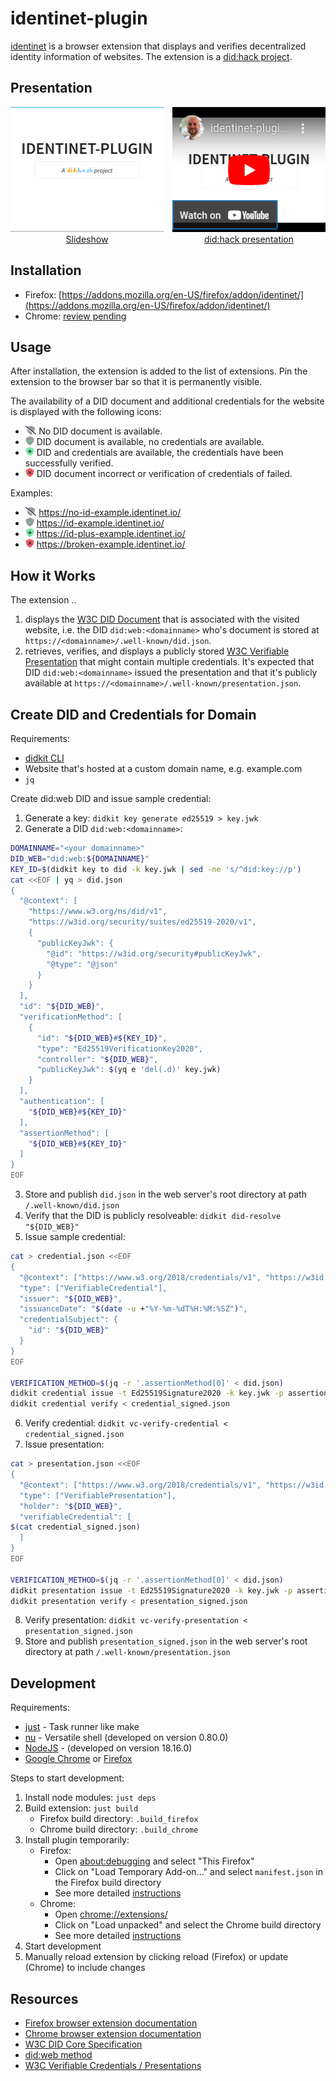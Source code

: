 # identinet-plugin

[identinet](https://github.com/identinet/identinet-plugin) is a browser
extension that displays and verifies decentralized identity information of
websites. The extension is a [did:hack project](https://didhack.xyz/).

## Presentation

<div style="display: flex; gap: 1em;">
  <div style="display: flex; flex-direction: column; align-items: center;">
    <a href="https://slidesdown.github.io/?slides=github.com/identinet/identinet-plugin"><img src="images/presentation.png" alt="Slideshow" width="250" height="200" /></a>
    <a href="https://slidesdown.github.io/?slides=github.com/identinet/identinet-plugin">Slideshow</a>
  </div>
  <div style="display: flex; flex-direction: column; align-items: center;">
    <a href="https://youtu.be/pXtc385wGfA"><img src="images/video.png" alt="did:hack presentation" width="250" height="200" /></a>
    <a href="https://youtu.be/pXtc385wGfA">did:hack presentation</a>
  </div>
</div>

## Installation

- Firefox:
  [https://addons.mozilla.org/en-US/firefox/addon/identinet/](https://addons.mozilla.org/en-US/firefox/addon/identinet/)
- Chrome: [review pending]()

## Usage

After installation, the extension is added to the list of extensions. Pin the
extension to the browser bar so that it is permanently visible.

The availability of a DID document and additional credentials for the website is
displayed with the following icons:

- <img style="height: 1em" alt="No DID document available" src="./src/icons/shield-slash.svg" />
  No DID document is available.
- <img style="height: 1em" alt="DID document available" src="./src/icons/shield-check.svg" />
  DID document is available, no credentials are available.
- <img style="height: 1em" alt="DID document and credentials available" src="./src/icons/shield-plus.svg" />
  DID and credentials are available, the credentials have been successfully
  verified.
- <img style="height: 1em" alt="DID document and credentials available but broken" src="./src/icons/shield-xmark.svg" />
  DID document incorrect or verification of credentials of failed.

Examples:

- <img style="height: 1em" alt="No DID document available" src="./src/icons/shield-slash.svg" />
  <a href="https://no-id-example.identinet.io/">https://no-id-example.identinet.io/</a>
- <img style="height: 1em" alt="DID document available" src="./src/icons/shield-check.svg" />
  <a href="https://id-example.identinet.io/">https://id-example.identinet.io/</a>
- <img style="height: 1em" alt="DID document and credentials available" src="./src/icons/shield-plus.svg" />
  <a href="https://id-plus-example.identinet.io/">https://id-plus-example.identinet.io/</a>
- <img style="height: 1em" alt="DID document and credentials available but broken" src="./src/icons/shield-xmark.svg" />
  <a href="https://broken-example.identinet.io/">https://broken-example.identinet.io/</a>

## How it Works

The extension ..

1. displays the [W3C DID Document](https://w3c.github.io/did-core/) that is
   associated with the visited website, i.e. the DID `did:web:<domainname>`
   who's document is stored at `https://<domainname>/.well-known/did.json`.
2. retrieves, verifies, and displays a publicly stored
   [W3C Verifiable Presentation](https://www.w3.org/TR/vc-data-model-1.1/#presentations-0)
   that might contain multiple credentials. It's expected that DID
   `did:web:<domainname>` issued the presentation and that it's publicly
   available at `https://<domainname>/.well-known/presentation.json`.

## Create DID and Credentials for Domain

Requirements:

- [didkit CLI](https://www.spruceid.dev/didkit/didkit)
- Website that's hosted at a custom domain name, e.g. example.com
- `jq`

Create did:web DID and issue sample credential:

1. Generate a key: `didkit key generate ed25519 > key.jwk`
2. Generate a DID `did:web:<domainname>`:

```bash
DOMAINNAME="<your domainname>"
DID_WEB="did:web:${DOMAINNAME}"
KEY_ID=$(didkit key to did -k key.jwk | sed -ne 's/^did:key://p')
cat <<EOF | yq > did.json
{
  "@context": [
    "https://www.w3.org/ns/did/v1",
    "https://w3id.org/security/suites/ed25519-2020/v1",
    {
      "publicKeyJwk": {
        "@id": "https://w3id.org/security#publicKeyJwk",
        "@type": "@json"
      }
    }
  ],
  "id": "${DID_WEB}",
  "verificationMethod": [
    {
      "id": "${DID_WEB}#${KEY_ID}",
      "type": "Ed25519VerificationKey2020",
      "controller": "${DID_WEB}",
      "publicKeyJwk": $(yq e 'del(.d)' key.jwk)
    }
  ],
  "authentication": [
    "${DID_WEB}#${KEY_ID}"
  ],
  "assertionMethod": [
    "${DID_WEB}#${KEY_ID}"
  ]
}
EOF
```

3. Store and publish `did.json` in the web server's root directory at path
   `/.well-known/did.json`
4. Verify that the DID is publicly resolveable:
   `didkit did-resolve "${DID_WEB}"`
5. Issue sample credential:

```bash
cat > credential.json <<EOF
{
  "@context": ["https://www.w3.org/2018/credentials/v1", "https://w3id.org/security/suites/ed25519-2020/v1"],
  "type": ["VerifiableCredential"],
  "issuer": "${DID_WEB}",
  "issuanceDate": "$(date -u +"%Y-%m-%dT%H:%M:%SZ")",
  "credentialSubject": {
    "id": "${DID_WEB}"
  }
}
EOF

VERIFICATION_METHOD=$(jq -r '.assertionMethod[0]' < did.json)
didkit credential issue -t Ed25519Signature2020 -k key.jwk -p assertionMethod -v "${VERIFICATION_METHOD}" < credential.json > credential_signed.json
didkit credential verify < credential_signed.json
```

6. Verify credential: `didkit vc-verify-credential < credential_signed.json`
7. Issue presentation:

```bash
cat > presentation.json <<EOF
{
  "@context": ["https://www.w3.org/2018/credentials/v1", "https://w3id.org/security/suites/ed25519-2020/v1"],
  "type": ["VerifiablePresentation"],
  "holder": "${DID_WEB}",
  "verifiableCredential": [
$(cat credential_signed.json)
  ]
}
EOF

VERIFICATION_METHOD=$(jq -r '.assertionMethod[0]' < did.json)
didkit presentation issue -t Ed25519Signature2020 -k key.jwk -p assertionMethod -d "${DOMAINNAME}" -v "${VERIFICATION_METHOD}" < presentation.json > presentation_signed.json
didkit presentation verify < presentation_signed.json
```

8. Verify presentation:
   `didkit vc-verify-presentation < presentation_signed.json`
9. Store and publish `presentation_signed.json` in the web server's root
   directory at path `/.well-known/presentation.json`

## Development

Requirements:

- [just](https://just.systems/) - Task runner like make
- [nu](https://nushell.sh/) - Versatile shell (developed on version 0.80.0)
- [NodeJS](https://nodejs.org/) - (developed on version 18.16.0)
- [Google Chrome](https://www.google.com/chrome/index.html) or
  [Firefox](https://www.mozilla.org/en-US/firefox/)

Steps to start development:

1. Install node modules: `just deps`
2. Build extension: `just build`
   - Firefox build directory: `.build_firefox`
   - Chrome build directory: `.build_chrome`
3. Install plugin temporarily:
   - Firefox:
     - Open [about:debugging](about:debugging#/runtime/this-firefox) and select
       "This Firefox"
     - Click on "Load Temporary Add-on..." and select `manifest.json` in the
       Firefox build directory
     - See more detailed
       [instructions](https://developer.mozilla.org/en-US/docs/Mozilla/Add-ons/WebExtensions/Your_first_WebExtension#installing)
   - Chrome:
     - Open [chrome://extensions/](chrome://extensions/)
     - Click on "Load unpacked" and select the Chrome build directory
     - See more detailed
       [instructions](https://developer.chrome.com/docs/extensions/mv3/getstarted/development-basics/#load-unpacked)
4. Start development
5. Manually reload extension by clicking reload (Firefox) or update (Chrome) to
   include changes

## Resources

- [Firefox browser extension documentation](https://developer.mozilla.org/en-US/docs/Mozilla/Add-ons/WebExtensions)
- [Chrome browser extension documentation](https://developer.chrome.com/docs/extensions/mv3/getstarted/)
- [W3C DID Core Specification](https://w3c.github.io/did-core/)
- [did:web method](https://w3c-ccg.github.io/did-method-web/)
- [W3C Verifiable Credentials / Presentations](https://www.w3.org/TR/vc-data-model-1.1/)
